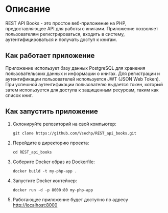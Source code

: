 # Описание

REST API Books - это простое веб-приложение на PHP, предоставляющее API для работы с книгами. Приложение позволяет пользователям регистрироваться, входить в систему, аутентифицироваться и получать доступ к книгам.

## Как работает приложение

Приложение использует базу данных PostgreSQL для хранения пользовательских данных и информации о книгах. Для регистрации и аутентификации пользователей используется JWT (JSON Web Token). При успешной аутентификации пользователю выдается токен, который затем используется для доступа к защищенным ресурсам, таким как список книг.

## Как запустить приложение

1. Склонируйте репозиторий на свой компьютер:

    ```
    git clone https://github.com/Vsechp/REST_api_books.git
    ```

2. Перейдите в директорию проекта:

    ```
    cd REST_api_books
    ```

3. Соберите Docker образ из Dockerfile:

    ```
    docker build -t my-php-app .
    ```

4. Запустите Docker контейнер:

    ```
    docker run -d -p 8000:80 my-php-app
    ```

5. Работающее приложение будет доступно по адресу [http://localhost:8000](http://localhost:8000)
